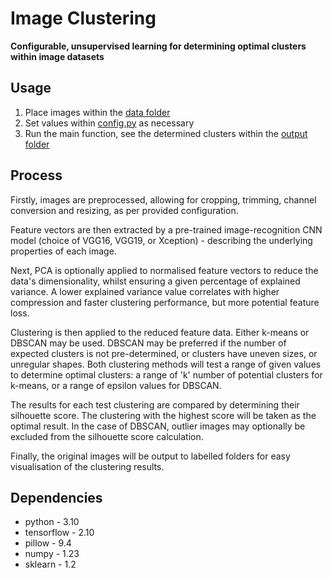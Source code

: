 # Image Clustering

**Configurable, unsupervised learning for determining optimal clusters within image datasets**

## Usage

1. Place images within the [data folder](data)
2. Set values within [config.py](config.py) as necessary
3. Run the main function, see the determined clusters within the [output folder](output)

## Process

Firstly, images are preprocessed, allowing for cropping, trimming, channel conversion and resizing, as per provided
configuration.

Feature vectors are then extracted by a pre-trained image-recognition CNN model (choice of VGG16, VGG19, or Xception) -
describing the underlying properties of each image.

Next, PCA is optionally applied to normalised feature vectors to reduce the data's dimensionality, whilst ensuring a
given percentage of explained variance. A lower explained variance value correlates with higher compression and faster
clustering performance, but more potential feature loss.

Clustering is then applied to the reduced feature data. Either k-means or DBSCAN may be used. DBSCAN may be preferred if
the number of expected clusters is not pre-determined, or clusters have uneven sizes, or unregular shapes. Both
clustering methods will test a range of given values to determine optimal clusters: a range of 'k' number of potential
clusters for k-means, or a range of epsilon values for DBSCAN.

The results for each test clustering are compared by determining their silhouette score. The clustering with the highest
score will be taken as the optimal result. In the case of DBSCAN, outlier images may optionally be excluded from the
silhouette score calculation.

Finally, the original images will be output to labelled folders for easy visualisation of the clustering results.

## Dependencies

- python - 3.10
- tensorflow - 2.10
- pillow - 9.4
- numpy - 1.23
- sklearn - 1.2